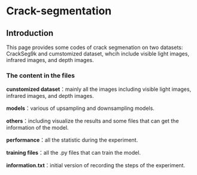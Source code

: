 # Crack-segmentation

## Introduction

This page provides some codes of crack segmenation on two datasets: CrackSeg9k and cumstomized dataset, whcih include visible light images, infrared images, and depth images.

### The content in the files

**cunstomized dataset**：mainly all the images including visible light images, infrared images, and depth images.

**models**：various of upsampling and downsampling models.

**others**：including visualize the results and some files that can get the information of the model.

**performance**：all the statistic during the experiment.

**training files**：all the .py files that can train the model.

**information.txt**：initial version of recording the steps of the experiment.
